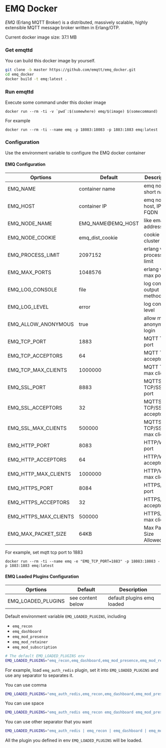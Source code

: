 # EMQ Docker

*EMQ* (Erlang MQTT Broker) is a distributed, massively scalable, highly extensible MQTT message broker written in Erlang/OTP.

Current docker image size: 37.1 MB

### Get emqttd

You can build this docker image by yourself.

```bash
git clone -b master https://github.com/emqtt/emq_docker.git
cd emq_docker
docker build -t emq:latest .
```

### Run emqttd

Execute some command under this docker image

``docker run --rm -ti -v `pwd`:$(somewhere) emq/$(image) $(somecommand)``

For example

``docker run --rm -ti --name emq -p 18083:18083 -p 1883:1883 emq:latest``

### Configuration

Use the environment variable to configure the EMQ docker container

#### EMQ Configuration

| Oprtions                 | Default            | Description                           |
| ------------------------ | ------------------ | ------------------------------------- |
| EMQ_NAME                 | container name     | emq node short name                   |
| EMQ_HOST                 | container IP       | emq node host, IP or FQDN             |
| EMQ_NODE_NAME            | EMQ_NAME@EMQ_HOST  | like email address                    |
| EMQ_NODE_COOKIE          | emq_dist_cookie    | cookie for cluster                    |
| EMQ_PROCESS_LIMIT        | 2097152            | erlang vm process limit               |
| EMQ_MAX_PORTS            | 1048576            | erlang vm max ports                   |
| EMQ_LOG_CONSOLE          | file               | log console output method             |
| EMQ_LOG_LEVEL            | error              | log console level                     |
| EMQ_ALLOW_ANONYMOUS      | true               | allow mqtt anonymous login            |
| EMQ_TCP_PORT             | 1883               | MQTT TCP port                         |
| EMQ_TCP_ACCEPTORS        | 64                 | MQTT TCP acceptors                    |
| EMQ_TCP_MAX_CLIENTS      | 1000000            | MQTT TCP max clients                  |
| EMQ_SSL_PORT             | 8883               | MQTTS TCP/SSL port                    |
| EMQ_SSL_ACCEPTORS        | 32                 | MQTTS TCP/SSL acceptors               |
| EMQ_SSL_MAX_CLIENTS      | 500000             | MQTTS TCP/SSL max clients             |
| EMQ_HTTP_PORT            | 8083               | HTTP/WS port                          |
| EMQ_HTTP_ACCEPTORS       | 64                 | HTTP/WS acceptors                     |
| EMQ_HTTP_MAX_CLIENTS     | 1000000            | HTTP/WS max clients                   |
| EMQ_HTTPS_PORT           | 8084               | HTTPS/WSS port                        |
| EMQ_HTTPS_ACCEPTORS      | 32                 | HTTPS/WSS acceptors                   |
| EMQ_HTTPS_MAX_CLIENTS    | 500000             | HTTPS/WSS max clients                 |
| EMQ_MAX_PACKET_SIZE      | 64KB               | Max Packet Size Allowed               |

For example, set mqtt tcp port to 1883

``docker run --rm -ti --name emq -e "EMQ_TCP_PORT=1883" -p 18083:18083 -p 1883:1883 emq:latest``

#### EMQ Loaded Plugins Configuration

| Oprtions                 | Default            | Description                           |
| ------------------------ | ------------------ | ------------------------------------- |
| EMQ_LOADED_PLUGINS       | see content below  | default plugins emq loaded            |

Default environment variable ``EMQ_LOADED_PLUGINS``, including

- ``emq_recon``
- ``emq_dashboard``
- ``emq_mod_presence``
- ``emq_mod_retainer``
- ``emq_mod_subscription``

```bash
# The default EMQ_LOADED_PLUGINS env
EMQ_LOADED_PLUGINS="emq_recon,emq_dashboard,emq_mod_presence,emq_mod_retainer,emq_mod_subscription"
```

For example, load ``emq_auth_redis`` plugin, set it into ``EMQ_LOADED_PLUGINS`` and use any separator to separates it.

You can use comma

```bash
EMQ_LOADED_PLUGINS="emq_auth_redis,emq_recon,emq_dashboard,emq_mod_presence,emq_mod_retainer,emq_mod_subscription"
```

You can use space

```bash
EMQ_LOADED_PLUGINS="emq_auth_redis emq_recon emq_dashboard emq_mod_presence emq_mod_retainer emq_mod_subscription"
```

You can use other separator that you want

```bash
EMQ_LOADED_PLUGINS="emq_auth_redis | emq_recon | emq_dashboard | emq_mod_presence | emq_mod_retainer | emq_mod_subscription"
```

All the plugin you defined in env ``EMQ_LOADED_PLUGINS`` will be loaded.


